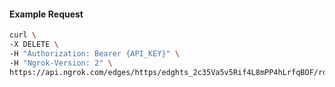 <!-- Code generated for API Clients. DO NOT EDIT. -->

#### Example Request

```bash
curl \
-X DELETE \
-H "Authorization: Bearer {API_KEY}" \
-H "Ngrok-Version: 2" \
https://api.ngrok.com/edges/https/edghts_2c35Va5v5Rif4L8mPP4hLrfqBOF/routes/edghtsrt_2c35VaaPPFR7hVgvaY5tEPokMR3/oidc
```

